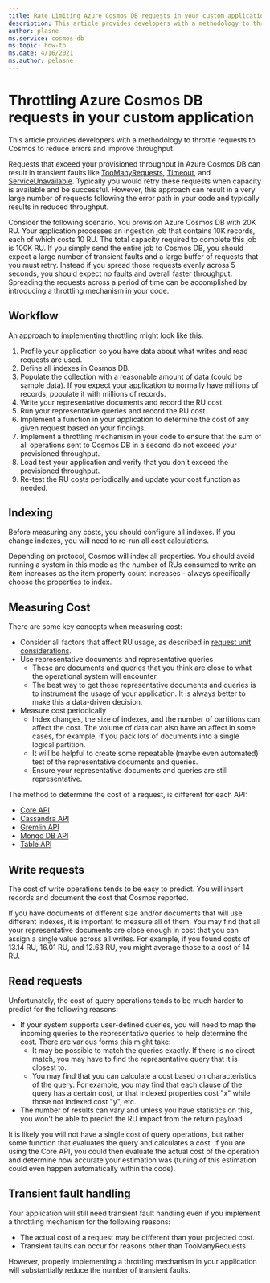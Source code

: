 ```yaml
---
title: Rate Limiting Azure Cosmos DB requests in your custom application
description: This article provides developers with a methodology to throttle requests to Cosmos to reduce errors and improve throughput.
author: plasne
ms.service: cosmos-db
ms.topic: how-to
ms.date: 4/16/2021
ms.author: pelasne
---
```


# Throttling Azure Cosmos DB requests in your custom application

This article provides developers with a methodology to throttle requests to Cosmos to reduce errors and improve throughput.

Requests that exceed your provisioned throughput in Azure Cosmos DB can result in transient faults like [TooManyRequests](troubleshoot-request-rate-too-large.md), [Timeout](troubleshoot-request-timeout.md), and [ServiceUnavailable](troubleshoot-service-unavailable.md). Typically you would retry these requests when capacity is available and be successful. However, this approach can result in a very large number of requests following the error path in your code and typically results in reduced throughput.

Consider the following scenario. You provision Azure Cosmos DB with 20K RU. Your application processes an ingestion job that contains 10K records, each of which costs 10 RU. The total capacity required to complete this job is 100K RU. If you simply send the entire job to Cosmos DB, you should expect a large number of transient faults and a large buffer of requests that you must retry. Instead if you spread those requests evenly across 5 seconds, you should expect no faults and overall faster throughput. Spreading the requests across a period of time can be accomplished by introducing a throttling mechanism in your code.

## Workflow

An approach to implementing throttling might look like this:

1. Profile your application so you have data about what writes and read requests are used.
1. Define all indexes in Cosmos DB.
1. Populate the collection with a reasonable amount of data (could be sample data). If you expect your application to normally have millions of records, populate it with millions of records.
1. Write your representative documents and record the RU cost.
1. Run your representative queries and record the RU cost.
1. Implement a function in your application to determine the cost of any given request based on your findings.
1. Implement a throttling mechanism in your code to ensure that the sum of all operations sent to Cosmos DB in a second do not exceed your provisioned throughput.
1. Load test your application and verify that you don't exceed the provisioned throughput.
1. Re-test the RU costs periodically and update your cost function as needed.

## Indexing

Before measuring any costs, you should configure all indexes. If you change indexes, you will need to re-run all cost calculations.

Depending on protocol, Cosmos will index all properties. You should avoid running a system in this mode as the number of RUs consumed to write an item increases as the item property count increases - always specifically choose the properties to index.

## Measuring Cost

There are some key concepts when measuring cost:

- Consider all factors that affect RU usage, as described in [request unit considerations](request-units.md#request-unit-considerations).
- Use representative documents and representative queries
  - These are documents and queries that you think are close to what the operational system will encounter.
  - The best way to get these representative documents and queries is to instrument the usage of your application. It is always better to make this a data-driven decision.
- Measure cost periodically
  - Index changes, the size of indexes, and the number of partitions can affect the cost. The volume of data can also have an affect in some cases, for example, if you pack lots of documents into a single logical partition.
  - It will be helpful to create some repeatable (maybe even automated) test of the representative documents and queries.
  - Ensure your representative documents and queries are still representative.

The method to determine the cost of a request, is different for each API:

- [Core API](find-request-unit-charge.md)
- [Cassandra API](find-request-unit-charge-cassandra.md)
- [Gremlin API](find-request-unit-charge-gremlin.md)
- [Mongo DB API](find-request-unit-charge-mongodb.md)
- [Table API](find-request-unit-charge-table.md)

## Write requests

The cost of write operations tends to be easy to predict. You will insert records and document the cost that Cosmos reported.

If you have documents of different size and/or documents that will use different indexes, it is important to measure all of them.
You may find that all your representative documents are close enough in cost that you can assign a single value across all writes.
For example, if you found costs of 13.14 RU, 16.01 RU, and 12.63 RU, you might average those to a cost of 14 RU.

## Read requests

Unfortunately, the cost of query operations tends to be much harder to predict for the following reasons:

- If your system supports user-defined queries, you will need to map the incoming queries to the representative queries to help determine the cost. There are various forms this might take:
  - It may be possible to match the queries exactly. If there is no direct match, you may have to find the representative query that it is closest to.
  - You may find that you can calculate a cost based on characteristics of the query. For example, you may find that each clause of the query has a certain cost,
  or that indexed properties cost "x" while those not indexed cost "y", etc.
- The number of results can vary and unless you have statistics on this, you won't be able to predict the RU impact from the return payload.

It is likely you will not have a single cost of query operations, but rather some function that evaluates the query and calculates a cost.
If you are using the Core API, you could then evaluate the actual cost of the operation and determine how accurate your estimation was
(tuning of this estimation could even happen automatically within the code).

## Transient fault handling

Your application will still need transient fault handling even if you implement a throttling mechanism for the following reasons:

- The actual cost of a request may be different than your projected cost.
- Transient faults can occur for reasons other than TooManyRequests.

However, properly implementing a throttling mechanism in your application will substantially reduce the number of transient faults.
